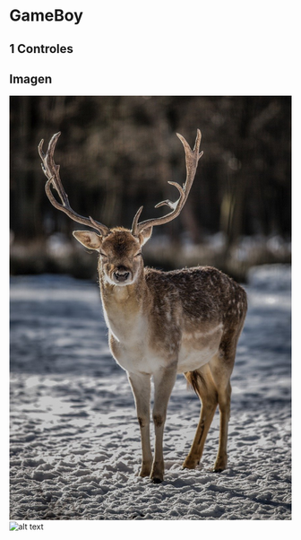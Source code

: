 # GameBoy

## 1 Controles

## Imagen

![alt text](https://github.com/yecksin/Gameboy/blob/master/assetsReadme/gameboy.jpg "Logo Title Text 1")
![alt text](https://cdn.pixabay.com/photo/2020/09/06/22/19/lion-5550231_960_720.jpg "Logo Title Text 1")





